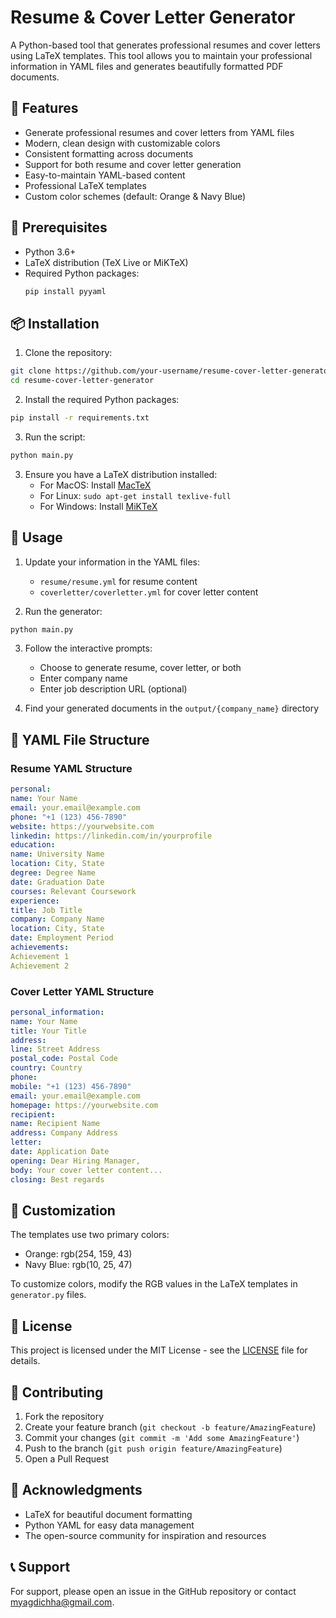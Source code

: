 # Resume & Cover Letter Generator

A Python-based tool that generates professional resumes and cover letters using LaTeX templates. This tool allows you to maintain your professional information in YAML files and generates beautifully formatted PDF documents.

## 🌟 Features

- Generate professional resumes and cover letters from YAML files
- Modern, clean design with customizable colors
- Consistent formatting across documents
- Support for both resume and cover letter generation
- Easy-to-maintain YAML-based content
- Professional LaTeX templates
- Custom color schemes (default: Orange & Navy Blue)

## 🔧 Prerequisites

- Python 3.6+
- LaTeX distribution (TeX Live or MiKTeX)
- Required Python packages:
  ```bash
  pip install pyyaml
  ```

## 📦 Installation

1. Clone the repository:

```bash
git clone https://github.com/your-username/resume-cover-letter-generator.git
cd resume-cover-letter-generator
```

2. Install the required Python packages:

```bash
pip install -r requirements.txt
```

3. Run the script:

```bash
python main.py
```

3. Ensure you have a LaTeX distribution installed:
   - For MacOS: Install [MacTeX](https://www.tug.org/mactex/)
   - For Linux: `sudo apt-get install texlive-full`
   - For Windows: Install [MiKTeX](https://miktex.org/)

## 🚀 Usage

1. Update your information in the YAML files:
   - `resume/resume.yml` for resume content
   - `coverletter/coverletter.yml` for cover letter content

2. Run the generator:

```bash
python main.py
```

3. Follow the interactive prompts:
   - Choose to generate resume, cover letter, or both
   - Enter company name
   - Enter job description URL (optional)


4. Find your generated documents in the `output/{company_name}` directory

## 📄 YAML File Structure

### Resume YAML Structure

```yaml
personal:
name: Your Name
email: your.email@example.com
phone: "+1 (123) 456-7890"
website: https://yourwebsite.com
linkedin: https://linkedin.com/in/yourprofile
education:
name: University Name
location: City, State
degree: Degree Name
date: Graduation Date
courses: Relevant Coursework
experience:
title: Job Title
company: Company Name
location: City, State
date: Employment Period
achievements:
Achievement 1
Achievement 2
```

### Cover Letter YAML Structure

```yaml
personal_information:
name: Your Name
title: Your Title
address:
line: Street Address
postal_code: Postal Code
country: Country
phone:
mobile: "+1 (123) 456-7890"
email: your.email@example.com
homepage: https://yourwebsite.com
recipient:
name: Recipient Name
address: Company Address
letter:
date: Application Date
opening: Dear Hiring Manager,
body: Your cover letter content...
closing: Best regards
```


## 🎨 Customization

The templates use two primary colors:
- Orange: rgb(254, 159, 43)
- Navy Blue: rgb(10, 25, 47)

To customize colors, modify the RGB values in the LaTeX templates in `generator.py` files.

## 📝 License

This project is licensed under the MIT License - see the [LICENSE](LICENSE) file for details.

## 🤝 Contributing

1. Fork the repository
2. Create your feature branch (`git checkout -b feature/AmazingFeature`)
3. Commit your changes (`git commit -m 'Add some AmazingFeature'`)
4. Push to the branch (`git push origin feature/AmazingFeature`)
5. Open a Pull Request

## 🙏 Acknowledgments

- LaTeX for beautiful document formatting
- Python YAML for easy data management
- The open-source community for inspiration and resources

## 📞 Support

For support, please open an issue in the GitHub repository or contact [myagdichha@gmail.com](mailto:myagdichha@gmail.com).